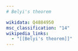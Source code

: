 ```yaml
---
# Belyi's theorem

wikidata: Q4884950
msc_classification: "14"
wikipedia_links:
  - "[[Belyi's theorem]]"
---
```

